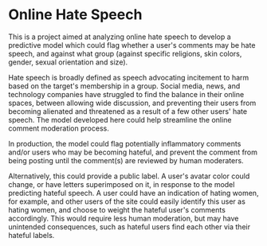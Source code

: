 # Online Hate Speech

This is a project aimed at analyzing online hate speech to develop a predictive model which could flag whether a user's comments may be hate speech, and against what group (against specific religions, skin colors, gender, sexual orientation and  size).

Hate speech is broadly defined as speech advocating incitement to harm based on the target's membership in a group. Social media, news, and technology companies have struggled to find the balance in their online spaces, between allowing wide discussion, and preventing their users from becoming alienated and threatened as a result of a few other users' hate speech. The model developed here could help streamline the online comment moderation process.

In production, the model could flag potentially inflammatory comments and/or users who may be becoming hateful, and prevent the comment from being posting until the comment(s) are reviewed by human moderaters.

Alternatively, this could provide a public label. A user's avatar color could change, or have letters superimposed on it, in response to the model predicting hateful speech. A user could have an indication of hating women, for example, and other users of the site could easily identify this user as hating women, and choose to weight the hateful user's comments accordingly. This would require less human moderation, but may have unintended consequences, such as hateful users find each other via their hateful labels.


